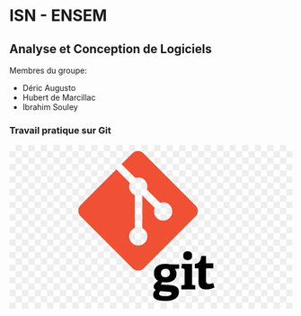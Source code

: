 # ISN - ENSEM 
## Analyse et Conception de Logiciels

Membres du groupe:
* Déric Augusto  
* Hubert de Marcillac
* Ibrahim Souley 

### Travail pratique sur Git

![](images/git_logo.jpg)
